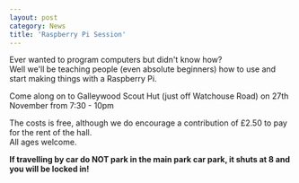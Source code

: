 ```yaml
---
layout: post
category: News
title: 'Raspberry Pi Session'
---
```


Ever wanted to program computers but didn't know how?  
Well we'll be teaching people (even absolute beginners) how to use and start making things with a Raspberry Pi. 
 
<!--break-->

Come along on to Galleywood Scout Hut (just off Watchouse Road) on 27th November from 7:30 - 10pm  

The costs is free, although we do encourage a contribution of £2.50 to pay for the rent of the hall.  
All ages welcome.  

**If travelling by car do NOT park in the main park car park, it shuts at 8 and you will be locked in!**